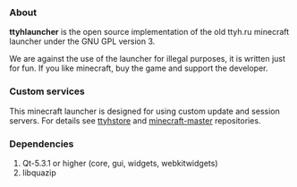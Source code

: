 ### About

**ttyhlauncher** is the open source implementation of the old ttyh.ru minecraft launcher under the GNU GPL version 3.

We are against the use of the launcher for illegal purposes, it is written just for fun. If you like minecraft, buy the game and support the developer.


### Custom services

This minecraft launcher is designed for using custom update and session servers. For details see [ttyhstore](https://github.com/betrok/ttyhstore) and [minecraft-master](https://github.com/krotebot/minecraft-master) repositories.


### Dependencies

1. Qt-5.3.1 or higher (core, gui, widgets, webkitwidgets)
2. libquazip


